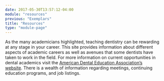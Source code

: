 ```yaml
---
date: 2017-05-30T13:57:12-04:00
module: "resources"
previous: "Exemplars"
title: "Resources"
type: "module-page"
---
```


As the many academicians highlighted, teaching dentistry can be rewarding at any stage in your career.  This site provides information about different aspects of academic careers as well as avenues that some dentists have taken to work in the field.  For more information on current opportunities in dental academics visit the <a href="http://www.adea.org/DentEdJobs.aspx" target="_blank">American Dental Education Association’s website</a>.  There is a wealth of information regarding meetings, continuing education programs, and job listings.